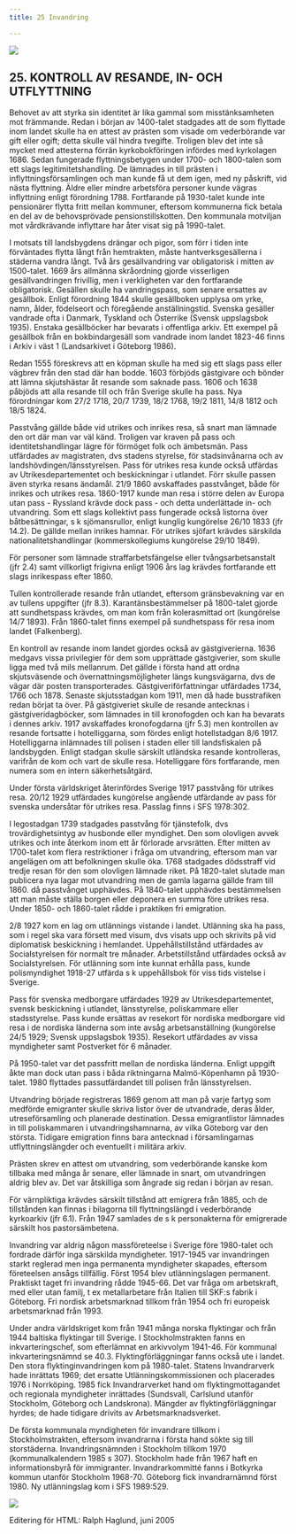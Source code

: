 ```yaml
---
title: 25 Invandring

---
```


[![](arrow9.jpg)](Index.htm)

## 25\. KONTROLL AV RESANDE, IN- OCH UTFLYTTNING

  

Behovet av att styrka sin identitet är lika gammal som misstänksamheten mot främmande. Redan i början av 1400-talet stadgades att de som flyttade inom landet skulle ha en attest av prästen som visade om vederbörande var gift eller ogift; detta skulle väl hindra tvegifte. Troligen blev det inte så mycket med attesterna förrän kyrkobokföringen infördes med kyrkolagen 1686. Sedan fungerade flyttningsbetygen under 1700- och 1800-talen som ett slags legitimitetshandling. De lämnades in till prästen i inflyttningsförsamlingen och man kunde få ut dem igen, med ny påskrift, vid nästa flyttning. Äldre eller mindre arbetsföra personer kunde vägras inflyttning enligt förordning 1788. Fortfarande på 1930-talet kunde inte pensionärer flytta fritt mellan kommuner, eftersom kommunerna fick betala en del av de behovsprövade pensionstillskotten. Den kommunala motviljan mot vårdkrävande inflyttare har åter visat sig på 1990-talet.

I motsats till landsbygdens drängar och pigor, som förr i tiden inte förväntades flytta långt från hemtrakten, måste hantverksgesällerna i städerna vandra långt. Två års gesällvandring var obligatorisk i mitten av 1500-talet. 1669 års allmänna skråordning gjorde visserligen gesällvandringen frivillig, men i verkligheten var den fortfarande obligatorisk. Gesällen skulle ha vandringspass, som senare ersattes av gesällbok. Enligt förordning 1844 skulle gesällboken upplysa om yrke, namn, ålder, födelseort och föregående anställningstid. Svenska gesäller vandrade ofta i Danmark, Tyskland och Österrike (Svensk uppslagsbok 1935). Enstaka gesällböcker har bevarats i offentliga arkiv. Ett exempel på gesällbok från en bokbindargesäll som vandrade inom landet 1823-46 finns i Arkiv i väst 1 (Landsarkivet i Göteborg 1986).

Redan 1555 föreskrevs att en köpman skulle ha med sig ett slags pass eller vägbrev från den stad där han bodde. 1603 förbjöds gästgivare och bönder att lämna skjutshästar åt resande som saknade pass. 1606 och 1638 påbjöds att alla resande till och från Sverige skulle ha pass. Nya förordningar kom 27/2 1718, 20/7 1739, 18/2 1768, 19/2 1811, 14/8 1812 och 18/5 1824. 

Passtvång gällde både vid utrikes och inrikes resa, så snart man lämnade den ort där man var väl känd. Troligen var kraven på pass och identitetshandlingar lägre för förmöget folk och ämbetsmän. Pass utfärdades av magistraten, dvs stadens styrelse, för stadsinvånarna och av landshövdingen/länsstyrelsen. Pass för utrikes resa kunde också utfärdas av Utrikesdepartementet och beskickningar i utlandet. Förr skulle passen även styrka resans ändamål. 21/9 1860 avskaffades passtvånget, både för inrikes och utrikes resa. 1860-1917 kunde man resa i större delen av Europa utan pass \- Ryssland krävde dock pass - och detta underlättade in- och utvandring. Som ett slags kollektivt pass fungerade också listorna över båtbesättningar, s k sjömansrullor, enligt kunglig kungörelse 26/10 1833 (jfr 14.2). De gällde mellan inrikes hamnar. För utrikes sjöfart krävdes särskilda nationalitetshandlingar (kommerskollegiums kungörelse 29/10 1849).

För personer som lämnade straffarbetsfängelse eller tvångsarbetsanstalt (jfr 2.4) samt villkorligt frigivna enligt 1906 års lag krävdes fortfarande ett slags inrikespass efter 1860.

Tullen kontrollerade resande från utlandet, eftersom gränsbevakning var en av tullens uppgifter (jfr 8.3). Karantänsbestämmelser på 1800-talet gjorde att sundhetspass krävdes, om man kom från kolerasmittad ort (kungörelse 14/7 1893). Från 1860-talet finns exempel på sundhetspass för resa inom landet (Falkenberg).

En kontroll av resande inom landet gjordes också av gästgiverierna. 1636 medgavs vissa privilegier för dem som upprättade gästgiverier, som skulle ligga med två mils mellanrum. Det gällde i första hand att ordna skjutsväsende och övernattningsmöjligheter längs kungsvägarna, dvs de vägar där posten transporterades. Gästgiveriförfattningar utfärdades 1734, 1766 och 1878. Senaste skjutsstadgan kom 1911, men då hade busstrafiken redan börjat ta över. På gästgiveriet skulle de resande antecknas i gästgiveridagböcker, som lämnades in till kronofogden och kan ha bevarats i dennes arkiv. 1917 avskaffades kronofogdarna (jfr 5.3) men kontrollen av resande fortsatte i hotelliggarna, som fördes enligt hotellstadgan 8/6 1917. Hotelliggarna inlämnades till polisen i staden eller till landsfiskalen på landsbygden. Enligt stadgan skulle särskilt utländska resande kontrolleras, varifrån de kom och vart de skulle resa. Hotelliggare förs fortfarande, men numera som en intern säkerhetsåtgärd. 

Under första världskriget återinfördes Sverige 1917 passtvång för utrikes resa. 20/12 1929 utfärdades kungörelse angående utfärdande av pass för svenska undersåtar för utrikes resa. Passlag finns i SFS 1978:302. 

I legostadgan 1739 stadgades passtvång för tjänstefolk, dvs trovärdighetsintyg av husbonde eller myndighet. Den som olovligen avvek utrikes och inte återkom inom ett år förlorade arvsrätten. Efter mitten av 1700-talet kom flera restriktioner i fråga om utvandring, eftersom man var angelägen om att befolkningen skulle öka. 1768 stadgades dödsstraff vid tredje resan för den som olovligen lämnade riket. På 1820-talet slutade man publicera nya lagar mot utvandring men de gamla lagarna gällde fram till 1860. då passtvånget upphävdes. På 1840-talet upphävdes bestämmelsen att man måste ställa borgen eller deponera en summa före utrikes resa. Under 1850- och 1860-talet rådde i praktiken fri emigration. 

2/8 1927 kom en lag om utlännings vistande i landet. Utlänning ska ha pass, som i regel ska vara försett med visum, dvs visats upp och skrivits på vid diplomatisk beskickning i hemlandet. Uppehållstillstånd utfärdades av Socialstyrelsen för normalt tre månader. Arbetstillstånd utfärdades också av Socialstyrelsen. För utlänning som inte kunnat erhålla pass, kunde polismyndighet 1918-27 utfärda s k uppehållsbok för viss tids vistelse i Sverige. 

Pass för svenska medborgare utfärdades 1929 av Utrikesdepartementet, svensk beskickning i utlandet, länsstyrelse, poliskammare eller stadsstyrelse. Pass kunde ersättas av resekort för nordiska medborgare vid resa i de nordiska länderna som inte avsåg arbetsanställning (kungörelse 24/5 1929; Svensk uppslagsbok 1935). Resekort utfärdades av vissa myndigheter samt Postverket för 6 månader. 

På 1950-talet var det passfritt mellan de nordiska länderna. Enligt uppgift åkte man dock utan pass i båda riktningarna Malmö-Köpenhamn på 1930-talet. 1980 flyttades passutfärdandet till polisen från länsstyrelsen. 

Utvandring började registreras 1869 genom att man på varje fartyg som medförde emigranter skulle skriva listor över de utvandrade, deras ålder, utreseförsamling och planerade destination. Dessa emigrantlistor lämnades in till poliskammaren i utvandringshamnarna, av vilka Göteborg var den största. Tidigare emigration finns bara antecknad i församlingarnas utflyttningslängder och eventuellt i militära arkiv. 

Prästen skrev en attest om utvandring, som vederbörande kanske kom tillbaka med många år senare, eller lämnade in snart, om utvandringen aldrig blev av. Det var åtskilliga som ångrade sig redan i början av resan.

För värnpliktiga krävdes särskilt tillstånd att emigrera från 1885, och de tillstånden kan finnas i bilagorna till flyttningslängd i vederbörande kyrkoarkiv (jfr 6.1). Från 1947 samlades de s k personakterna för emigrerade särskilt hos pastorsämbetena.

Invandring var aldrig någon massföreteelse i Sverige före 1980-talet och fordrade därför inga särskilda myndigheter. 1917-1945 var invandringen starkt reglerad men inga permanenta myndigheter skapades, eftersom företeelsen ansågs tillfällig. Först 1954 blev utlänningslagen permanent. Praktiskt taget fri invandring rådde 1945-66. Det var fråga om arbetskraft, med eller utan familj, t ex metallarbetare från Italien till SKF:s fabrik i Göteborg. Fri nordisk arbetsmarknad tillkom från 1954 och fri europeisk arbetsmarknad från 1993. 

Under andra världskriget kom från 1941 många norska flyktingar och från 1944 baltiska flyktingar till Sverige. I Stockholmstrakten fanns en inkvarteringschef, som efterlämnat en arkivvolym 1941-46. För kommunal inkvarteringsnämnd se 40.3. Flyktingförläggningar fanns också ute i landet. Den stora flyktinginvandringen kom på 1980-talet. Statens Invandrarverk hade inrättats 1969; det ersatte Utlänningskommissionen och placerades 1976 i Norrköping. 1985 fick Invandrarverket hand om flyktingmottagandet och regionala myndigheter inrättades (Sundsvall, Carlslund utanför Stockholm, Göteborg och Landskrona). Mängder av flyktingförläggningar hyrdes; de hade tidigare drivits av Arbetsmarknadsverket. 

De första kommunala myndigheten för invandrare tillkom i Stockholmstrakten, eftersom invandrarna i första hand sökte sig till storstäderna. Invandringsnämnden i Stockholm tillkom 1970 (kommunalkalendern 1985 s 307). Stockholm hade från 1967 haft en informationsbyrå för immigranter. Invandrarkommitté fanns i Botkyrka kommun utanför Stockholm 1968-70. Göteborg fick invandrarnämnd först 1980. Ny utlänningslag kom i SFS 1989:529.

[![](arrow9.jpg)](Index.htm)

Editering för HTML: Ralph Haglund, juni 2005
